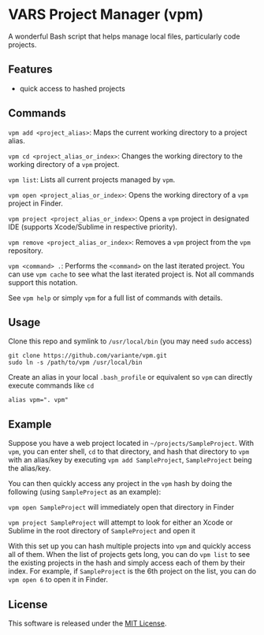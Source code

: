 # VARS Project Manager (vpm)

A wonderful Bash script that helps manage local files, particularly code projects.

## Features

- quick access to hashed projects

## Commands

```vpm add <project_alias>```: Maps the current working directory to a project alias.

```vpm cd <project_alias_or_index>```: Changes the working directory to the working directory of a ```vpm``` project.

```vpm list```: Lists all current projects managed by ```vpm```.

```vpm open <project_alias_or_index>```: Opens the working directory of a ```vpm``` project in Finder.

```vpm project <project_alias_or_index>```: Opens a ```vpm``` project in designated IDE (supports Xcode/Sublime in respective priority).

```vpm remove <project_alias_or_index>```: Removes a ```vpm``` project from the ```vpm``` repository.

```vpm <command> .```: Performs the ```<command>``` on the last iterated project. You can use ```vpm cache``` to see what the last iterated project is. Not all commands support this notation.

See ```vpm help``` or simply ```vpm``` for a full list of commands with details.

## Usage

Clone this repo and symlink to ```/usr/local/bin``` (you may need ```sudo``` access)
```
git clone https://github.com/variante/vpm.git
sudo ln -s /path/to/vpm /usr/local/bin
```
Create an alias in your local ```.bash_profile``` or equivalent so ```vpm``` can directly execute commands like ```cd```
```
alias vpm=". vpm"
```

## Example

Suppose you have a web project located in ```~/projects/SampleProject```. With ```vpm```, you can enter shell, ```cd``` to that directory, and hash that directory to ```vpm``` with an alias/key by executing ```vpm add SampleProject```, ```SampleProject``` being the alias/key.

You can then quickly access any project in the ```vpm``` hash by doing the following (using ```SampleProject``` as an example):

```vpm open SampleProject``` will immediately open that directory in Finder

```vpm project SampleProject``` will attempt to look for either an Xcode or Sublime in the root directory of ```SampleProject``` and open it

With this set up you can hash multiple projects into ```vpm``` and quickly access all of them. When the list of projects gets long, you can do ```vpm list``` to see the existing projects in the hash and simply access each of them by their index. For example, if ```SampleProject``` is the 6th project on the list, you can do ```vpm open 6``` to open it in Finder.

## License

This software is released under the [MIT License](http://opensource.org/licenses/MIT).
